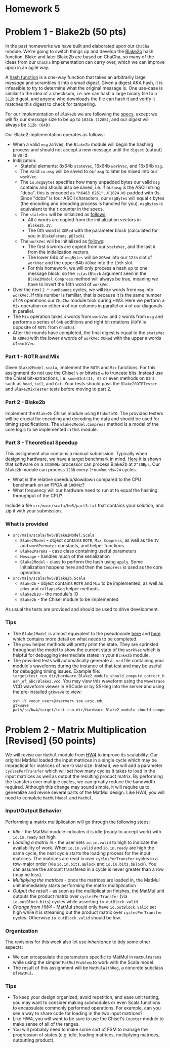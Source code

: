 Homework 5
=======================

# Problem 1 - Blake2b (50 pts)
In the past homeworks we have built and elaborated upon our `ChaCha` module. We're going to switch things up and develop the [Blake2b](https://en.wikipedia.org/wiki/BLAKE_(hash_function)) hash function. Blake and later Blake2b are based on ChaCha, so many of the ideas from our `ChaCha` implementation can carry over, which we can improve upon in an agile way. 

A [hash function](https://en.wikipedia.org/wiki/Cryptographic_hash_function) is a one-way function that takes an arbitrarily large *message* and scrambles it into a small *digest*. Given a digest AKA hash, it is infeasible to try to determine what the original message is. One use-case is similar to the idea of a checksum, i.e. we can hash a large binary file to a `512b` digest, and anyone who downloads the file can hash it and verify it matches this digest to check for tampering.

For our implementation of `Blake2b` we are following the [specs](https://tools.ietf.org/html/rfc7693#appendix-A), except we will fix our *message* size to be up to `1024b (128B)`, and our *digest* will always be `512b (64B)`. 

Our Blake2 implementation operates as follows:
* When a valid `msg` arrives, the `Blake2b` module will begin the hashing process and should not accept a new message until the `digest` (output) is valid. 
* Initilization: 
  * Stateful elements: 8x64b `stateVec`, 16x64b `workVec`, and 16x64b `msg`.
  * The valid `io.msg` will be saved to our `msg` to later be mixed into our `workVec`. 
  * The `io.msgBytes` specifies how many unpadded bytes our valid `msg` contains and should also be saved, i.e. if our `msg` is the ASCII string "dcba", this is encoded as `"h6463_6261".U(1024.W)` padded with 0s. Since "dcba" is four ASCII characters,  our `msgBytes` will equal `4` bytes (the encoding and decoding process is handled for you). `msgBytes` is equivalent to the `t` counter in the specs.
  * The `stateVec` will be initialized as [follows](https://en.wikipedia.org/wiki/BLAKE_(hash_function)#BLAKE2b_algorithm):
    * All `8` words are copied from the initialization vectors in `Blake2b.IV`.
    * The 0th word is `XORed`  with the parameter block (calculated for you in `BlakeParams.pBlock`).
  * The `workVec` will be initialized as [follows](https://en.wikipedia.org/wiki/BLAKE_(hash_function)#Compress):
    * The first `8` words are copied from our `stateVec`, and the last `8` from the initialization vectors. 
    * The lower 64b of `msgBytes` will be `XORed` into our `12th` slot of `workVec` and the upper 64b `XORed` into the `13th` slot.
    * For this homework, we will only process a hash up to one message block, so the `isLastBlock` argument seen in the `Blake2Model.Compress` method will always be true, meaning we have to invert the 14th word of `workVec`. 
*  Over the next `2 * numRounds` cycles, we will `Mix` words from `msg` into `workVec`. If this number is familiar, that is because it is the same number of `QR` operations our `ChaCha` module took during HW3. Here we perform a `Mix` operation on either `4` of our columns in parallel or `4` of our diagonals in parallel. 
* The `Mix` operation takes `4` words from `workVec` and `2` words from `msg` and performs a series of `64b` additions and right bit rotations (`ROTR` is opposite of `ROTL` from `ChaCha`). 
* After the rounds have completed, the final digest is equal to the `stateVec` is `XORed` with the lower `8` words of `workVec` `XORed` with the upper `8` words of `workVec`.

### Part 1 - ROTR and Mix
Given `Blake2Model.scala`, implement the `ROTR` and `Mix` functions. For this assignment do not use the Chisel `%` or bitwise `&` to truncate bits. Instead use the Chisel bit-extractions, i.e. ```someUInt(31, 0)``` or even methods on `UInt` such as `head`, `tail`, and `Cat`. Your tests should pass the `Blake2ROTRTester` and `Blake2MixTester` tests before moving to part 2.

### Part 2 - Blake2b
Implement the `Blake2b` Chisel module using `Blake2bIO`. The provided testers will be crucial for encoding and decoding the data and should be used for timing specifications. The `Blake2Model.Compress` method is a model of the core logic to be implemented in this module. 


### Part 3 - Theoretical Speedup 
This assignment also contains a manual submission. Typically when designing hardware, we have a target benchmark in mind. [Here](https://www.blake2.net) it is shown that software on a `3310MHz` processor can process Blake2b at `2^30Bps`. Our `Blake2b` module can process `128B` every `2*numRounds=24` cycles. 
- What is the relative speedup/slowdown compared to the CPU benchmark on an FPGA at `100MHz`?
- What frequency will our hardware need to run at to equal the hashing throughput of the CPU?

Include a file `src/main/scala/hw5/part3.txt` that contains your solution, and zip it with your submission.


### What is provided
- `src/main/scala/hw5/Blake2Model.Scala`
    * `Blake2Model` - object contains `ROTR`, `Mix`, `Compress`, as well as the `IV` and `wordPermutes` constants, and helper functions. 
    * `Blake2Params` - case class containing useful parameters
    * `Message` - handles much of the serialization
    * `Blake2Model` - class to perform the hash using `apply`. Some initialization happens here and then the `Compress` is used as the core operation.
- `src/main/scala/hw5/Blake2b.Scala`
    * `Blake2b` - object contains `ROTR` and `Mix` to be implemented, as well as `pHex` and `collapseSeq` helper methods.
    * `Blake2bIO` - the module's IO
    * `Blake2b` - the Chisel module to be implemented

As usual the tests are provided and should be used to drive development.

### Tips
* The `Blake2Model` is almost equivalent to the pseudocode [here](https://en.wikipedia.org/wiki/BLAKE_(hash_function)) and [here](https://tools.ietf.org/html/rfc7693#appendix-A) which contains more detail on what needs to be completed.
* The `pHex` helper methods will pretty print the state. They are sprinkled throughout the model to show the current state of the `workVec` which is helpful for debugging intermediate states in your `Blake2b` module.
* The provided tests will automatically generate a `.vcd` file containing your module's waveforms during the instance of that test and may be useful for debugging timing issues. Example file: `target/test_run_dir/Hardware_Blake2_module_should_compute_correct_hash_of_abc/Blake2.vcd`. You may view this waveform using the `WaveTrace` VCD waveform viewer in VSCode or by SSHing into the server and using the pre-installed `gtkwave` to view:
  ```
  ssh -Y <your_user>@<server>.soe.ucsc.edu 
  gtkwave path/to/hw4/target/test_run_dir/Hardware_Blake2_module_should_compute_correct_hash_of_abc/Blake2.vcd
  ```


# Problem 2 - Matrix Multiplication [Revised] (50 points)
We will revise our `MatMul` module from [HW4](https://github.com/agile-hw/hw4) to improve its scalability. Our original MatMul loaded the input matrices in a single cycle which may be impractical for matrices of non-trivial size. Instead, we will add a parameter `cyclesPerTransfer` which will set how many cycles it takes to load in the input matrices as well as output the resulting product matrix. By performing the transfers over multiple cycles, we can greatly reduce the bandwidth required. Although this change may sound simple, it will require us to generalize and revise several parts of the MatMul design. Like HW4, you will need to complete `MatMulModel` and `MatMul`.

### Input/Output Behavior
Performing a matrix multiplication will go through the following steps:
* _Idle_ - the MatMul module indicates it is idle (ready to accept work) with `io.in.ready` set high
* _Loading a matrix in_ - the user sets `io.in.valid` to high to indicate the availability of work. When `io.in.valid` and `io.in.ready` are high the same cycle, the next cycle starts the loading process for the input matrices. The matrices are read in over `cyclesPerTransfer` cycles in a row-major order (via `io.in.bits.aBlock` and `io.in.bits.bBlock`). You can assume the amount transfered in a cycle is never greater than a row (may be less).
* _Multiplying the matrices_ - once the matrices are loaded in, the MatMul unit immediately starts performing the matrix multiplication
* _Output the result_ - as soon as the multiplication finishes, the MatMul unit outputs the product matrix over `cyclesPerTransfer` (via `io.outBlock.bits`) cycles while asserting `io.outBlock.valid`
* _Change from HW4_ - MatMul should only have `io.outBlock.valid` set high while it is streaming out the product matrix over `cyclesPerTransfer` cycles. Otherwise `io.outBlock.valid` should be low.

### Organization
The revisions for this week also let use _inheritance_ to tidy some other aspects:
* We can encapsulate the parameters specific to MatMul in `MatMulParams` while using the simpler `MatMulProblem` to work with the Scala model.
* The result of this assignment will be `MatMulWithReg`, a concrete subclass of `MatMul`.

### Tips
* To keep your design organized, avoid repetition, and ease unit testing, you may want to consider making submodules or even Scala functions to encapsulate commonly performed operations. For example, can you see a way to share code for loading in the two input matrices?
* Like HW4, you will want to be sure to use the Chisel's `Counter` module to make sense of all of the ranges.
* You will probably need to make some sort of FSM to manage the progression of states (e.g. idle, loading matrices, multiplying matrices, outputting product).
